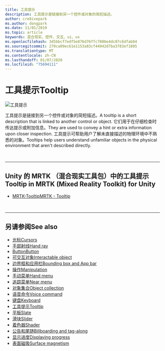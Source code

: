 ```yaml
---
title: 工具提示
description: 工具提示是链接到另一个控件或对象的简短描述。
author: cre8ivepark
ms.author: dongpark
ms.date: 11/01/2019
ms.topic: article
keywords: 混合现实、控件、交互、ui、ux
ms.openlocfilehash: 3d5bbcf7edf5e876d76ffc7806e4dc07c6dfab84
ms.sourcegitcommit: 270ca09ec61e1153a83cf44942d7ba3783ef1805
ms.translationtype: MT
ms.contentlocale: zh-CN
ms.lasthandoff: 01/07/2020
ms.locfileid: "75694111"
---
```

# <a name="tooltip"></a><span data-ttu-id="07360-104">工具提示</span><span class="sxs-lookup"><span data-stu-id="07360-104">Tooltip</span></span>

![工具提示](images/UX/UX_Hero_Tooltip.jpg)

<span data-ttu-id="07360-106">工具提示是链接到另一个控件或对象的简短描述。</span><span class="sxs-lookup"><span data-stu-id="07360-106">A tooltip is a short description that is linked to another control or object.</span></span> <span data-ttu-id="07360-107">它们用于在仔细检查时传达提示或附加信息。</span><span class="sxs-lookup"><span data-stu-id="07360-107">They are used to convey a hint or extra information upon closer inspection.</span></span> <span data-ttu-id="07360-108">工具提示可帮助用户了解未直接描述的物理环境中不熟悉的对象。</span><span class="sxs-lookup"><span data-stu-id="07360-108">Tooltips help users understand unfamiliar objects in the physical environment that aren't described directly.</span></span> 

<br>

---

## <a name="tooltip-in-mrtk-mixed-reality-toolkit-for-unity"></a><span data-ttu-id="07360-109">Unity 的 MRTK （混合现实工具包）中的工具提示</span><span class="sxs-lookup"><span data-stu-id="07360-109">Tooltip in MRTK (Mixed Reality Toolkit) for Unity</span></span>

* [<span data-ttu-id="07360-110">MRTK-Tooltip</span><span class="sxs-lookup"><span data-stu-id="07360-110">MRTK - Tooltip</span></span>](https://microsoft.github.io/MixedRealityToolkit-Unity/Documentation/README_Tooltip.html)

<br>

---

## <a name="see-also"></a><span data-ttu-id="07360-111">另请参阅</span><span class="sxs-lookup"><span data-stu-id="07360-111">See also</span></span>

* [<span data-ttu-id="07360-112">光标</span><span class="sxs-lookup"><span data-stu-id="07360-112">Cursors</span></span>](cursors.md)
* [<span data-ttu-id="07360-113">手部射线</span><span class="sxs-lookup"><span data-stu-id="07360-113">Hand ray</span></span>](point-and-commit.md)
* [<span data-ttu-id="07360-114">Button</span><span class="sxs-lookup"><span data-stu-id="07360-114">Button</span></span>](button.md)
* [<span data-ttu-id="07360-115">可交互对象</span><span class="sxs-lookup"><span data-stu-id="07360-115">Interactable object</span></span>](interactable-object.md)
* [<span data-ttu-id="07360-116">边界框和应用栏</span><span class="sxs-lookup"><span data-stu-id="07360-116">Bounding box and App bar</span></span>](app-bar-and-bounding-box.md)
* [<span data-ttu-id="07360-117">操作</span><span class="sxs-lookup"><span data-stu-id="07360-117">Manipulation</span></span>](direct-manipulation.md)
* [<span data-ttu-id="07360-118">手动菜单</span><span class="sxs-lookup"><span data-stu-id="07360-118">Hand menu</span></span>](hand-menu.md)
* [<span data-ttu-id="07360-119">追踪菜单</span><span class="sxs-lookup"><span data-stu-id="07360-119">Near menu</span></span>](near-menu.md)
* [<span data-ttu-id="07360-120">对象集合</span><span class="sxs-lookup"><span data-stu-id="07360-120">Object collection</span></span>](object-collection.md)
* [<span data-ttu-id="07360-121">语音命令</span><span class="sxs-lookup"><span data-stu-id="07360-121">Voice command</span></span>](voice-input.md)
* [<span data-ttu-id="07360-122">键盘</span><span class="sxs-lookup"><span data-stu-id="07360-122">Keyboard</span></span>](keyboard.md)
* [<span data-ttu-id="07360-123">工具提示</span><span class="sxs-lookup"><span data-stu-id="07360-123">Tooltip</span></span>](tooltip.md)
* [<span data-ttu-id="07360-124">平板</span><span class="sxs-lookup"><span data-stu-id="07360-124">Slate</span></span>](slate.md)
* [<span data-ttu-id="07360-125">滑块</span><span class="sxs-lookup"><span data-stu-id="07360-125">Slider</span></span>](slider.md)
* [<span data-ttu-id="07360-126">着色器</span><span class="sxs-lookup"><span data-stu-id="07360-126">Shader</span></span>](shader.md)
* [<span data-ttu-id="07360-127">公告和尾随</span><span class="sxs-lookup"><span data-stu-id="07360-127">Billboarding and tag-along</span></span>](billboarding-and-tag-along.md)
* [<span data-ttu-id="07360-128">显示进度</span><span class="sxs-lookup"><span data-stu-id="07360-128">Displaying progress</span></span>](progress.md)
* [<span data-ttu-id="07360-129">表面磁吸</span><span class="sxs-lookup"><span data-stu-id="07360-129">Surface magnetism</span></span>](surface-magnetism.md)

